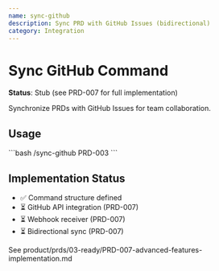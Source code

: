 ```yaml
---
name: sync-github
description: Sync PRD with GitHub Issues (bidirectional)
category: Integration
---
```


# Sync GitHub Command

**Status**: Stub (see PRD-007 for full implementation)

Synchronize PRDs with GitHub Issues for team collaboration.

## Usage

\`\`\`bash
/sync-github PRD-003
\`\`\`

## Implementation Status

- ✅ Command structure defined
- ⏳ GitHub API integration (PRD-007)
- ⏳ Webhook receiver (PRD-007)
- ⏳ Bidirectional sync (PRD-007)

See product/prds/03-ready/PRD-007-advanced-features-implementation.md
